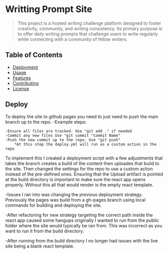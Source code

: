 # Writting Prompt Site
> This project is a hosted writing challenge platform designed to foster creativity, community, and writing consistency. Its primary purpose is to offer daily writing prompts that challenge users to write regularly while connecting with a community of fellow writers.

## Table of Contents
- [Deployment](#deploy)
- [Usage](#usage)
- [Features](#features)
- [Contributing](#contributing)
- [License](#license)

## Deploy
To deploy the site to github pages you need to just need to push the main branch up to the repo.
-Example steps:

    -Ensure all files are tracked. Use "git add ." if needed
    -Commit any new files Use "git commit "Commit Name"
    -Push the new commit up to the repo. Use "git push"
        *At this step the deploy.yml will run as a custom action in the repo 

To implement this I created a deployment script with a few adjustments that takes the branch creates a build of the content then uploades that build to the site. Then changed the settings for the repo to use a custom action instead of the pre-defined ones. Ensuring that the Upload artifact is pointed at the build directory is important to make sure the react app opens properly. Without this all that would render is the empty react template. 

-Issues I ran into was changing the previous deployment strategy. Previously the pages was build from a gh-pages branch using local commands for building and deploying the site.

-After refactoring for new strategy targeting the correct path inside the react app caused some hangups originally I wanted to run from the public folder where the site would typically be ran from. This was incorrect as you want to run it from the build directory.

-After running from the build directory I no longer had issues with the live site being a blank react template. 
